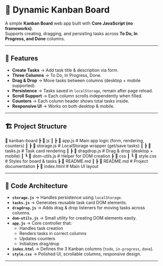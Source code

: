 # 📝 Dynamic Kanban Board

A simple **Kanban Board** web app built with **Core JavaScript (no frameworks)**.  
Supports creating, dragging, and persisting tasks across **To Do, In Progress, and Done** columns.

---

## 🚀 Features
- **Create Tasks** → Add task title & description via form.  
- **Three Columns** → To Do, In Progress, Done.  
- **Drag & Drop** → Move tasks between columns (desktop + mobile supported).  
- **Persistence** → Tasks saved in `localStorage`, remain after page reload.  
- **Scroll Support** → Each column scrolls independently when filled.  
- **Counters** → Each column header shows total tasks inside.  
- **Responsive UI** → Works on both desktop & mobile.  

---

## 🏗️ Project Structure

📂 kanban-board
┣ 📂 js
┃ ┣ 📜 app.js # Main app logic (form, rendering, counters)
┃ ┣ 📜 storage.js # LocalStorage wrapper (get/save tasks)
┃ ┣ 📜 tasks.js # Task card rendering
┃ ┣ 📜 dragdrop.js # Drag & drop (desktop + mobile)
┃ ┗ 📜 dom-utils.js # Helper for DOM creation
┣ 📂 css
┃ ┗ 📜 style.css # Styles for board & tasks
┣ 📂 README.md
┃ ┣ 📜 README.md # Project documentation
┣ 📜 index.html # Main UI layout 

---

## 🧩 Code Architecture

- **`storage.js`** → Handles persistence using `localStorage`.  
- **`tasks.js`** → Generates reusable task card DOM elements.  
- **`dragdrop.js`** → Adds drag & drop listeners for moving tasks across columns.  
- **`dom-utils.js`** → Small utility for creating DOM elements easily.  
- **`app.js`** → Core controller that:
  - Handles task creation
  - Renders tasks in correct columns
  - Updates counters
  - Initializes drag/drop  
- **`index.html`** → Defines the 3 Kanban columns (`todo`, `in-progress`, `done`).  
- **`style.css`** → Polished UI, scrollable columns, responsive design.  

---

 
